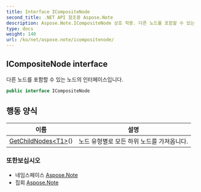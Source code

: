 ```yaml
---
title: Interface ICompositeNode
second_title: .NET API 참조용 Aspose.Note
description: Aspose.Note.ICompositeNode 상호 작용. 다른 노드를 포함할 수 있는 노드의 인터페이스입니다.
type: docs
weight: 140
url: /ko/net/aspose.note/icompositenode/
---
```

## ICompositeNode interface

다른 노드를 포함할 수 있는 노드의 인터페이스입니다.

```csharp
public interface ICompositeNode
```

## 행동 양식

| 이름 | 설명 |
| --- | --- |
| [GetChildNodes&lt;T1&gt;](../../aspose.note/icompositenode/getchildnodes/#getchildnodes_1)() | 노드 유형별로 모든 하위 노드를 가져옵니다. |

### 또한보십시오

* 네임스페이스 [Aspose.Note](../../aspose.note/)
* 집회 [Aspose.Note](../../)


